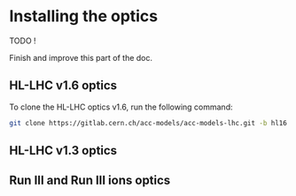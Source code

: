 # Installing the optics

TODO !

Finish and improve this part of the doc.

## HL-LHC v1.6 optics

To clone the HL-LHC optics v1.6, run the following command:

```bash
git clone https://gitlab.cern.ch/acc-models/acc-models-lhc.git -b hl16
```

## HL-LHC v1.3 optics

## Run III and Run III ions optics
